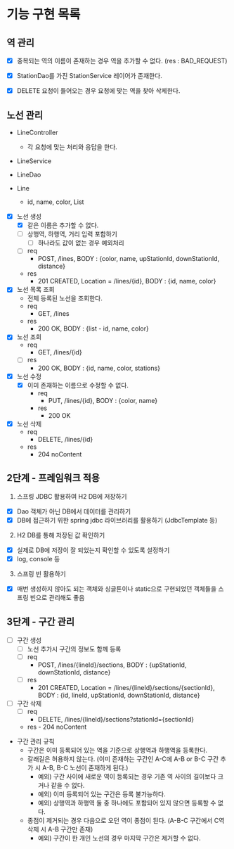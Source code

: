 # 기능 구현 목록

## 역 관리
- [x] 중복되는 역의 이름이 존재하는 경우 역을 추가할 수 없다. (res : BAD_REQUEST)
- [x] StationDao를 가진 StationService 레이어가 존재한다.
- [x] DELETE 요청이 들어오는 경우 요청에 맞는 역을 찾아 삭제한다.


## 노선 관리
- LineController
    - 각 요청에 맞는 처리와 응답을 한다.
- LineService

- LineDao

- Line
    - id, name, color, List<Station>

- [x] 노선 생성
    - [x] 같은 이름은 추가할 수 없다.
    - [ ] 상행역, 하행역, 거리 입력 포함하기
        - [ ] 하나라도 값이 없는 경우 예외처리
    - [ ] req
        - POST, /lines, BODY : {color, name, upStationId, downStationId, distance}
    - res
        - 201 CREATED, Location = /lines/{id}, BODY : {id, name, color}
- [x] 노선 목록 조회
    - 전체 등록된 노선을 조회한다.
    - req
        - GET, /lines
    - res
        - 200 OK, BODY : {list - id, name, color}
- [x] 노선 조회
    - req
        - GET, /lines/{id}
    - [ ] res
        - 200 OK, BODY : {id, name, color, stations}
- [x] 노선 수정
    - [x] 이미 존재하는 이름으로 수정할 수 없다.
        - req
            - PUT, /lines/{id}, BODY : {color, name}
        - res
            - 200 OK
- [x] 노선 삭제
    - req
        - DELETE, /lines/{id}
    - res
        - 204 noContent


## 2단계 - 프레임워크 적용
1. 스프링 JDBC 활용하여 H2 DB에 저장하기
- [x] Dao 객체가 아닌 DB에서 데이터를 관리하기
- [x] DB에 접근하기 위한 spring jdbc 라이브러리를 활용하기 (JdbcTemplate 등)
2. H2 DB를 통해 저장된 값 확인하기
- [x] 실제로 DB에 저장이 잘 되었는지 확인할 수 있도록 설정하기
- [x] log, console 등
3. 스프링 빈 활용하기
- [x] 매번 생성하지 않아도 되는 객체와 싱글톤이나 static으로 구현되었던 객체들을 스프링 빈으로 관리해도 좋음


## 3단계 - 구간 관리
- [ ] 구간 생성
    - [ ] 노선 추가시 구간의 정보도 함께 등록
    - [ ] req
        - POST, /lines/{lineId}/sections, BODY : {upStationId, downStationId, distance}
    - [ ] res
        - 201 CREATED, Location = /lines/{lineId}/sections/{sectionId}, BODY : {id, lineId, upStationId, downStationId, distance}
- [ ] 구간 삭제
    - [ ] req
        - DELETE, /lines/{lineId}/sections?stationId={sectionId}
    - res
          - 204 noContent
- 구간 관리 규칙
    - 구간은 이미 등록되어 있는 역을 기준으로 상행역과 하행역을 등록한다.
    - 갈래길은 허용하지 않는다. (이미 존재하는 구간인 A-C에 A-B or B-C 구간 추가 시 A-B, B-C 노선이 존재하게 된다.)
        - 예외) 구간 사이에 새로운 역이 등록되는 경우 기존 역 사이의 길이보다 크거나 같을 수 없다.
        - 예외) 이미 등록되어 있는 구간은 등록 불가능하다.
        - 예외) 상행역과 하행역 둘 중 하나에도 포함되어 있지 않으면 등록할 수 없다.
    - 종점이 제거되는 경우 다음으로 오던 역이 종점이 된다. (A-B-C 구간에서 C역 삭제 시 A-B 구간만 존재)
        - 예외) 구간이 한 개인 노선의 경우 마지막 구간은 제거할 수 없다.
    


